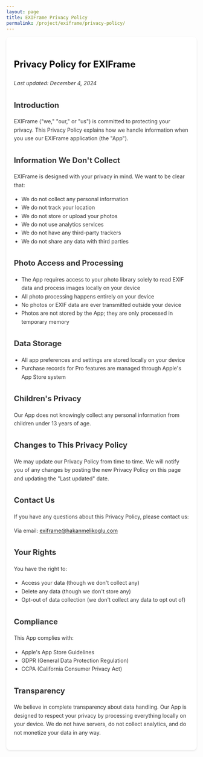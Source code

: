 ```yaml
---
layout: page
title: EXIFrame Privacy Policy
permalink: /project/exiframe/privacy-policy/
---
```


<div class="privacy-policy-content" markdown="1">

# Privacy Policy for EXIFrame
*Last updated: December 4, 2024*

## Introduction
EXIFrame ("we," "our," or "us") is committed to protecting your privacy. This Privacy Policy explains how we handle information when you use our EXIFrame application (the "App").

## Information We Don't Collect
EXIFrame is designed with your privacy in mind. We want to be clear that:
- We do not collect any personal information
- We do not track your location
- We do not store or upload your photos
- We do not use analytics services
- We do not have any third-party trackers
- We do not share any data with third parties

## Photo Access and Processing
- The App requires access to your photo library solely to read EXIF data and process images locally on your device
- All photo processing happens entirely on your device
- No photos or EXIF data are ever transmitted outside your device
- Photos are not stored by the App; they are only processed in temporary memory

## Data Storage
- All app preferences and settings are stored locally on your device
- Purchase records for Pro features are managed through Apple's App Store system

## Children's Privacy
Our App does not knowingly collect any personal information from children under 13 years of age.

## Changes to This Privacy Policy
We may update our Privacy Policy from time to time. We will notify you of any changes by posting the new Privacy Policy on this page and updating the "Last updated" date.

## Contact Us
If you have any questions about this Privacy Policy, please contact us:

Via email: [exiframe@hakanmelikoglu.com](mailto:exiframe@hakanmelikoglu.com)

## Your Rights
You have the right to:
- Access your data (though we don't collect any)
- Delete any data (though we don't store any)
- Opt-out of data collection (we don't collect any data to opt out of)

## Compliance
This App complies with:
- Apple's App Store Guidelines
- GDPR (General Data Protection Regulation)
- CCPA (California Consumer Privacy Act)

## Transparency
We believe in complete transparency about data handling. Our App is designed to respect your privacy by processing everything locally on your device. We do not have servers, do not collect analytics, and do not monetize your data in any way.

</div>

<style>
.privacy-policy-content {
    font-family: -apple-system, system-ui, BlinkMacSystemFont;
    line-height: 1.6;
    padding: 20px;
    max-width: 800px;
    margin: 0 auto;
    color: #333;
    background: white;
    border-radius: 10px;
    box-shadow: 0 2px 4px rgba(0,0,0,0.1);
}

.privacy-policy-content h1 {
    color: #000;
    font-size: 24px;
    margin-bottom: 20px;
}

.privacy-policy-content h2 {
    color: #333;
    font-size: 20px;
    margin-top: 30px;
}

.privacy-policy-content p {
    margin-bottom: 15px;
}

.privacy-policy-content ul {
    padding-left: 20px;
}

@media (prefers-color-scheme: dark) {
    .privacy-policy-content {
        background-color: #000;
        color: #fff;
    }
    
    .privacy-policy-content h1 {
        color: #fff;
    }
    
    .privacy-policy-content h2 {
        color: #ccc;
    }
}
</style> 